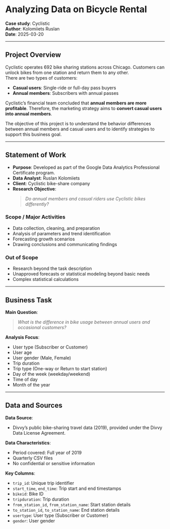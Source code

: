 # Analyzing Data on Bicycle Rental

**Case study**: Cyclistic  
**Author**: Kolomiiets Ruslan  
**Date**: 2025-03-20

---

## Project Overview

Cyclistic operates 692 bike sharing stations across Chicago. Customers can unlock bikes from one station and return them to any other.  
There are two types of customers:
- **Casual users**: Single-ride or full-day pass buyers
- **Annual members**: Subscribers with annual passes

Cyclistic’s financial team concluded that **annual members are more profitable**. Therefore, the marketing strategy aims to **convert casual users into annual members**.

The objective of this project is to understand the behavior differences between annual members and casual users and to identify strategies to support this business goal.

---

## Statement of Work

- **Purpose**: Developed as part of the Google Data Analytics Professional Certificate program.
- **Data Analyst**: Ruslan Kolomiiets
- **Client**: Cyclistic bike-share company
- **Research Objective**:  
  > *Do annual members and casual riders use Cyclistic bikes differently?*

### Scope / Major Activities
- Data collection, cleaning, and preparation
- Analysis of parameters and trend identification
- Forecasting growth scenarios
- Drawing conclusions and communicating findings

### Out of Scope
- Research beyond the task description
- Unapproved forecasts or statistical modeling beyond basic needs
- Complex statistical calculations

---

## Business Task

**Main Question**:  
> *What is the difference in bike usage between annual users and occasional customers?*

**Analysis Focus**:
- User type (Subscriber or Customer)
- User age
- User gender (Male, Female)
- Trip duration
- Trip type (One-way or Return to start station)
- Day of the week (weekday/weekend)
- Time of day
- Month of the year

---

## Data and Sources

**Data Source**:  
- Divvy’s public bike-sharing travel data (2019), provided under the Divvy Data License Agreement.

**Data Characteristics**:
- Period covered: Full year of 2019
- Quarterly CSV files
- No confidential or sensitive information

**Key Columns**:
- `trip_id`: Unique trip identifier
- `start_time`, `end_time`: Trip start and end timestamps
- `bikeid`: Bike ID
- `tripduration`: Trip duration
- `from_station_id`, `from_station_name`: Start station details
- `to_station_id`, `to_station_name`: End station details
- `usertype`: User type (Subscriber or Customer)
- `gender`: User gender
